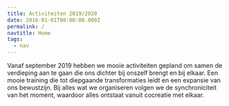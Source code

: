 ```yaml
---
title: Activiteiten 2019/2020
date: 2016-01-01T00:00:00.000Z
permalink: /
navtitle: Home
tags:
  - nav
---
```

Vanaf september 2019 hebben we mooie activiteiten gepland om samen de verdieping aan te gaan die ons dichter bij onszelf brengt en bij elkaar. Een mooie training die tot diepgaande transformaties leidt en een expansie van ons bewustzijn. Bij alles wat we organiseren volgen we de synchroniciteit van het moment, waardoor alles ontstaat vanuit cocreatie met elkaar.
